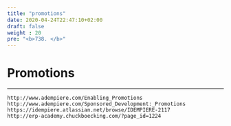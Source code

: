 ```yaml
---
title: "promotions"
date: 2020-04-24T22:47:10+02:00
draft: false
weight : 20
pre: "<b>738. </b>"
---
```










 

# Promotions

---

```
http://www.adempiere.com/Enabling_Promotions
http://www.adempiere.com/Sponsored_Development:_Promotions
https://idempiere.atlassian.net/browse/IDEMPIERE-2117
http://erp-academy.chuckboecking.com/?page_id=1224
```

